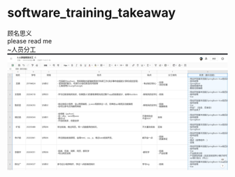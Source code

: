 # software_training_takeaway
顾名思义  
please read me  
~人员分工
![Image text](https://github.com/elizaluna007/software_training_takeaway/blob/80faebf8214c3efac0e70c4a63e63f762c903e00/QQ%E5%9B%BE%E7%89%8720220809193203.jpg)
